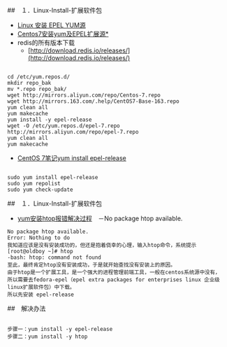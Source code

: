 ##　１．Linux-Install-扩展软件包
- [Linux 安装 EPEL YUM源](https://www.cnblogs.com/lfxiao/p/9297912.html)
- [Centos7安装yum及EPEL扩展源*](https://www.jianshu.com/p/dbed88288153)
- redis的所有版本下载
    - [http://download.redis.io/releases/](http://download.redis.io/releases/)
```

cd /etc/yum.repos.d/
mkdir repo_bak
mv *.repo repo_bak/
wget http://mirrors.aliyun.com/repo/Centos-7.repo
wget http://mirrors.163.com/.help/CentOS7-Base-163.repo
yum clean all
yum makecache
yum install -y epel-release
wget -O /etc/yum.repos.d/epel-7.repo http://mirrors.aliyun.com/repo/epel-7.repo
yum clean all
yum makecache
```
- [CentOS 7笔记yum install epel-release](https://blog.csdn.net/liuqun69/article/details/101461788)

```

sudo yum install epel-release
sudo yum repolist
sudo yum check-update
```

##　１．Linux-Install-扩展软件包
- [yum安装htop报错解决过程](https://blog.51cto.com/2617796/2057834)　－No package htop available.

```
No package htop available.
Error: Nothing to do
我知道应该是没有安装成功的，但还是抱着侥幸的心理，输入htop命令，系统提示
[root@oldboy ~]# htop
-bash: htop: command not found
至此，最终肯定htop没有安装成功，于是就开始查找没有安装上的原因。
由于htop是一个扩展工具，是一个强大的进程管理前端工具，一般在centos系统源中没有，
所以需要去fedora-epel（epel extra packages for enterprises linux 企业级linux扩展软件包）中下载。
所以先安装 epel-release
```
##　解决办法
```

步骤一：yum install -y epel-release
步骤二：yum install -y htop
```